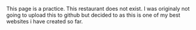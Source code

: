 This page is a practice. This restaurant does not exist. I was originaly not going to upload this to github but decided to as this is one of my best websites i have created so far.
